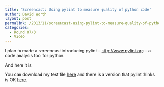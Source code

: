 ```yaml
---
title: 'Screencast: Using pylint to measure quality of python code'
author: David Worth
layout: post
permalink: /2013/11/screencast-using-pylint-to-measure-quality-of-python-code/
categories:
  - Round 07/3
  - Video
---
```

I plan to made a screencast introducing pylint &#8211; <a title="pylint home page" href="http://www.pylint.org" target="_blank">http://www.pylint.org</a> &#8211; a code analysis tool for python.

And here it is



You can download my test file [here][1] and there is a version that pylint thinks is OK [here][2].

 [1]: http://www.softeng-support.ac.uk/media/files/test.py "Test file for pylint screencast"
 [2]: http://www.softeng-support.ac.uk/media/files/perfect.py "Perfect pylint test file"